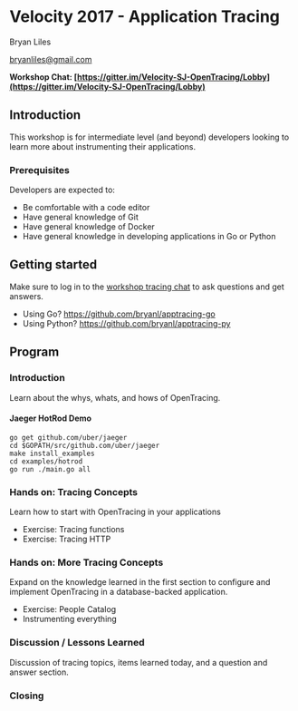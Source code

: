 # Velocity 2017 - Application Tracing

Bryan Liles

[bryanliles@gmail.com](mailto:bryanliles@gmail.com)

**Workshop Chat: [https://gitter.im/Velocity-SJ-OpenTracing/Lobby](https://gitter.im/Velocity-SJ-OpenTracing/Lobby)**

## Introduction

This workshop is for intermediate level (and beyond) developers looking to learn more about instrumenting their applications.

### Prerequisites

Developers are expected to:

* Be comfortable with a code editor
* Have general knowledge of Git
* Have general knowledge of Docker
* Have general knowledge in developing applications in Go or Python

## Getting started

Make sure to log in to the [workshop tracing chat](https://gitter.im/Velocity-SJ-OpenTracing/Lobby) to ask questions and get answers.

* Using Go? https://github.com/bryanl/apptracing-go
* Using Python? https://github.com/bryanl/apptracing-py

## Program

### Introduction

Learn about the whys, whats, and hows of OpenTracing.

#### Jaeger HotRod Demo

```
go get github.com/uber/jaeger
cd $GOPATH/src/github.com/uber/jaeger
make install_examples
cd examples/hotrod
go run ./main.go all
```

### Hands on: Tracing Concepts

Learn how to start with OpenTracing in your applications

* Exercise: Tracing functions
* Exercise: Tracing HTTP

### Hands on: More Tracing Concepts

Expand on the knowledge learned in the first section to configure and implement OpenTracing in a database-backed application.

* Exercise: People Catalog
* Instrumenting everything

### Discussion / Lessons Learned

Discussion of tracing topics, items learned today, and a question and answer section.

### Closing





